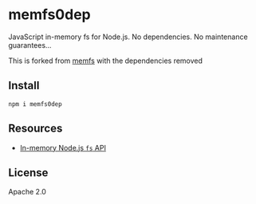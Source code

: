 # memfs0dep

<!-- [![][npm-badge]][npm-url]

[npm-url]: https://www.npmjs.com/package/memfs0de
[npm-badge]: https://img.shields.io/npm/v/memfs0dep.svg -->

JavaScript in-memory fs for Node.js. No dependencies. No maintenance guarantees...

This is forked from [memfs](https://github.com/streamich/memfs) with the dependencies removed

## Install

```shell
npm i memfs0dep
```

## Resources

- [In-memory Node.js `fs` API](./docs/node/index.md)
<!-- - [Code reference](https://streamich.github.io/memfs/)
- [Test coverage](https://streamich.github.io/memfs/coverage/lcov-report/) -->

## License

Apache 2.0

